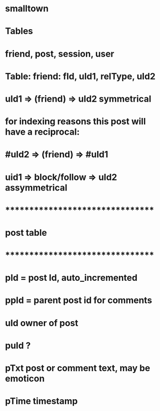 # smalltown

# Tables
#
# friend, post, session, user
#
# Table: friend: fId, uId1, relType, uId2 
#           uId1 => (friend) => uId2        symmetrical   
# for indexing reasons this post will have a reciprocal:  
#           #uId2 => (friend) => #uId1
#
#           uid1 => block/follow => uId2     assymmetrical
#
# *******************************
#  post table
# *******************************
# pId = post Id, auto_incremented 
# ppId = parent post id for comments
# uId owner of post
# puId ?
# pTxt post or comment text, may be emoticon
# pTime timestamp
#


